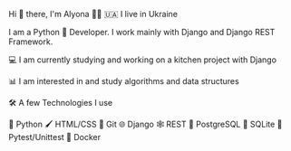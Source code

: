 Hi 👋 there, I'm Alyona 👱‍♀️
🇺🇦 I live in Ukraine

I am a Python 🐍  Developer. I work mainly with Django and Django REST Framework.

💻 I am currently studying and working on a kitchen project with Django

📊 I am interested in and study algorithms and data structures

🛠️ A few Technologies I use

🐍 Python  🖌️ HTML/CSS  🔗 Git  🌐 Django 🕸️ REST  🐘 PostgreSQL  📔 SQLite 🔧 Pytest/Unittest  🐳 Docker
 
